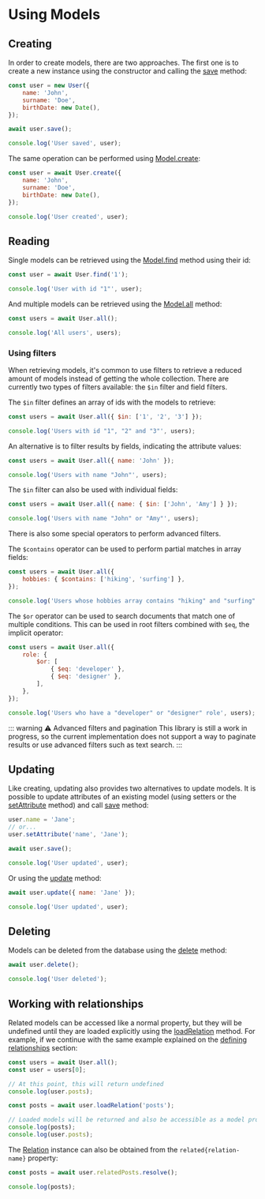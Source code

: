 # Using Models

## Creating

In order to create models, there are two approaches. The first one is to create a new instance using the constructor and calling the [save](https://soukai.js.org/api/classes/models.model.html#save) method:

```javascript
const user = new User({
    name: 'John',
    surname: 'Doe',
    birthDate: new Date(),
});

await user.save();

console.log('User saved', user);
```

The same operation can be performed using [Model.create](https://soukai.js.org/api/classes/models.model.html#create):

```javascript
const user = await User.create({
    name: 'John',
    surname: 'Doe',
    birthDate: new Date(),
});

console.log('User created', user);
```

## Reading

Single models can be retrieved using the [Model.find](https://soukai.js.org/api/classes/models.model.html#find) method using their id:

```javascript
const user = await User.find('1');

console.log('User with id "1"', user);
```

And multiple models can be retrieved using the [Model.all](https://soukai.js.org/api/classes/models.model.html#all) method:

```javascript
const users = await User.all();

console.log('All users', users);
```

### Using filters

When retrieving models, it's common to use filters to retrieve a reduced amount of models instead of getting the whole collection. There are currently two types of filters available: the `$in` filter and field filters.

The `$in` filter defines an array of ids with the models to retrieve:

```javascript
const users = await User.all({ $in: ['1', '2', '3'] });

console.log('Users with id "1", "2" and "3"', users);
```

An alternative is to filter results by fields, indicating the attribute values:

```javascript
const users = await User.all({ name: 'John' });

console.log('Users with name "John"', users);
```

The `$in` filter can also be used with individual fields:

```javascript
const users = await User.all({ name: { $in: ['John', 'Amy'] } });

console.log('Users with name "John" or "Amy"', users);
```

There is also some special operators to perform advanced filters.

The `$contains` operator can be used to perform partial matches in array fields:

```javascript
const users = await User.all({
    hobbies: { $contains: ['hiking', 'surfing'] },
});

console.log('Users whose hobbies array contains "hiking" and "surfing"', users);
```

The `$or` operator can be used to search documents that match one of multiple conditions. This can be used in root filters combined with `$eq`, the implicit operator:

```javascript
const users = await User.all({
    role: {
        $or: [
            { $eq: 'developer' },
            { $eq: 'designer' },
        ],
    },
});

console.log('Users who have a "developer" or "designer" role', users);
```

::: warning ⚠️ Advanced filters and pagination
This library is still a work in progress, so the current implementation does not support a way to paginate results or use advanced filters such as text search.
:::

## Updating

Like creating, updating also provides two alternatives to update models. It is possible to update attributes of an existing model (using setters or the [setAttribute](https://soukai.js.org/api/classes/models.model.html#setattribute) method) and call [save](https://soukai.js.org/api/classes/models.model.html#save) method:

```javascript
user.name = 'Jane';
// or...
user.setAttribute('name', 'Jane');

await user.save();

console.log('User updated', user);
```

Or using the [update](https://soukai.js.org/api/classes/models.model.html#update) method:

```javascript
await user.update({ name: 'Jane' });

console.log('User updated', user);
```

## Deleting

Models can be deleted from the database using the [delete](https://soukai.js.org/api/classes/models.model.html#delete) method:

```javascript
await user.delete();

console.log('User deleted');
```

## Working with relationships

Related models can be accessed like a normal property, but they will be undefined until they are loaded explicitly using the [loadRelation](https://soukai.js.org/api/classes/models.model.html#loadrelation) method. For example, if we continue with the same example explained on the [defining relationships](/guide/defining-models.html#relationships) section:

```javascript
const users = await User.all();
const user = users[0];

// At this point, this will return undefined
console.log(user.posts);

const posts = await user.loadRelation('posts');

// Loaded models will be returned and also be accessible as a model property
console.log(posts);
console.log(user.posts);
```

The [Relation](https://soukai.js.org/api/classes/models_relations.relation.html) instance can also be obtained from the `related{relation-name}` property:

```javascript
const posts = await user.relatedPosts.resolve();

console.log(posts);
```
